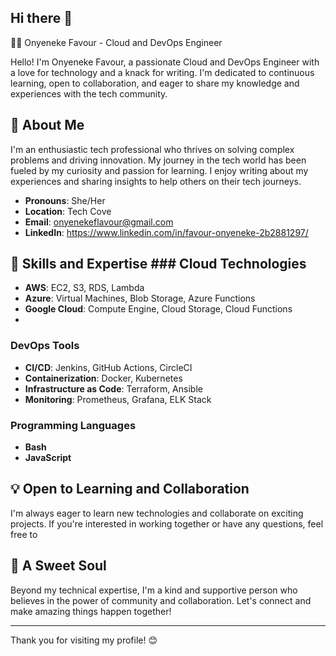 ## Hi there 👋
👩‍💻 Onyeneke Favour - Cloud and DevOps Engineer

Hello! I'm Onyeneke Favour, a passionate Cloud and DevOps Engineer with a love for technology and a knack for writing.
I'm dedicated to continuous learning, open to collaboration, and eager to share my knowledge and experiences with the tech community.

## 🌟 About Me
I'm an enthusiastic tech professional who thrives on solving complex problems and driving innovation. 
My journey in the tech world has been fueled by my curiosity and passion for learning. I enjoy writing about my experiences and sharing insights to help others on their tech journeys. 
- **Pronouns**: She/Her 
- **Location**: Tech Cove
- **Email**: onyenekeflavour@gmail.com
- **LinkedIn**: https://www.linkedin.com/in/favour-onyeneke-2b2881297/

## 🚀 Skills and Expertise ### Cloud Technologies 
- **AWS**: EC2, S3, RDS, Lambda
- **Azure**: Virtual Machines, Blob Storage, Azure Functions
- **Google Cloud**: Compute Engine, Cloud Storage, Cloud Functions
- 
### DevOps Tools
- **CI/CD**: Jenkins, GitHub Actions, CircleCI
- **Containerization**: Docker, Kubernetes
- **Infrastructure as Code**: Terraform, Ansible
- **Monitoring**: Prometheus, Grafana, ELK Stack

 ### Programming Languages 
- **Bash**
- **JavaScript**

  
## 💡 Open to Learning and Collaboration 
I'm always eager to learn new technologies and collaborate on exciting projects. If you're interested in working together or have any questions, feel free to


## 🌸 A Sweet Soul
Beyond my technical expertise, I'm a kind and supportive person who believes in the power of community and collaboration. 
Let's connect and make amazing things happen together! 


--- 
Thank you for visiting my profile! 😊
<!--
**onlyfave/onlyfave** is a ![edited](https://github.com/user-attachments/assets/c7ac4ada-9bd8-4c61-b130-f0f7dafffcad)
![edited](https://github.com/user-attachments/assets/3e8a77c2-3db9-4eb4-b60f-6fceb0f4ec1f)
![XDPBE8557](https://github.com/user-attachments/assets/e093c9cc-2a8c-41fe-8d38-eddddcc46b73)
 _special_ ✨ repository because its `README.md` (this file) appears on your GitHub profile.

Here are some ideas to get you started:

- 🔭 I’m currently working on ...
- 🌱 I’m currently learning ...
- 👯 I’m looking to collaborate on ...
- 🤔 I’m looking for help with ...
- 💬 Ask me about ...
- 📫 How to reach me: ...
- 😄 Pronouns: ...
- ⚡ Fun fact: ...
-->
